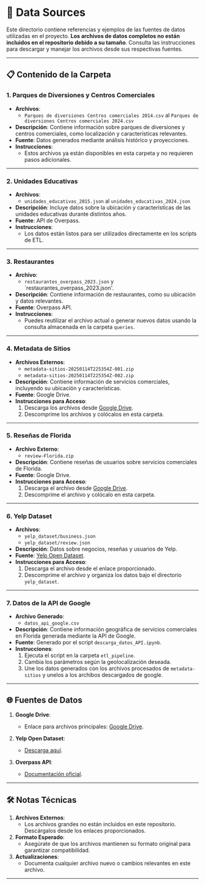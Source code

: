 # 📂 Data Sources

Este directorio contiene referencias y ejemplos de las fuentes de datos utilizadas en el proyecto. **Los archivos de datos completos no están incluidos en el repositorio debido a su tamaño**. Consulta las instrucciones para descargar y manejar los archivos desde sus respectivas fuentes.

---

## 📋 Contenido de la Carpeta

### 1. **Parques de Diversiones y Centros Comerciales**
   - **Archivos**:
     - `Parques de diversiones Centros comerciales 2014.csv` al `Parques de diversiones Centros comerciales 2024.csv`
   - **Descripción**:
     Contiene información sobre parques de diversiones y centros comerciales, como localización y características relevantes.
   - **Fuente**: Datos generados mediante análisis histórico y proyecciones.
   - **Instrucciones**:
     - Estos archivos ya están disponibles en esta carpeta y no requieren pasos adicionales.

---

### 2. **Unidades Educativas**
   - **Archivos**:
     - `unidades_educativas_2015.json` al `unidades_educativas_2024.json`
   - **Descripción**:
     Incluye datos sobre la ubicación y características de las unidades educativas durante distintos años.
   - **Fuente**: API de Overpass.
   - **Instrucciones**:
     - Los datos están listos para ser utilizados directamente en los scripts de ETL.
    

---

### 3. **Restaurantes**
   - **Archivo**:
     - `restaurantes_overpass_2023.json` y `restaurantes_overpass_2023.json'.
   - **Descripción**:
     Contiene información de restaurantes, como su ubicación y datos relevantes.
   - **Fuente**: Overpass API.
   - **Instrucciones**:
     - Puedes reutilizar el archivo actual o generar nuevos datos usando la consulta almacenada en la carpeta `queries`.

---

### 4. **Metadata de Sitios**
   - **Archivos Externos**:
     - `metadata-sitios-20250114T225354Z-001.zip`
     - `metadata-sitios-20250114T225354Z-002.zip`
   - **Descripción**:
     Contiene información de servicios comerciales, incluyendo su ubicación y características.
   - **Fuente**: Google Drive.
   - **Instrucciones para Acceso**:
     1. Descarga los archivos desde [Google Drive](https://drive.google.com/drive/folders/1olnuKLjT8W2QnCUUwh8uDuTTKVZyxQ0Z?usp=drive_link).
     2. Descomprime los archivos y colócalos en esta carpeta.

---

### 5. **Reseñas de Florida**
   - **Archivo Externo**:
     - `review-Florida.zip`
   - **Descripción**:
     Contiene reseñas de usuarios sobre servicios comerciales de Florida.
   - **Fuente**: Google Drive.
   - **Instrucciones para Acceso**:
     1. Descarga el archivo desde [Google Drive](https://drive.google.com/drive/folders/1kxYcx3BjWNR2IVJ9odksaPRVOWzwQJts?usp=drive_link).
     2. Descomprime el archivo y colócalo en esta carpeta.

---

### 6. **Yelp Dataset**
   - **Archivos**:
     - `yelp_dataset/business.json`
     - `yelp_dataset/review.json`
   - **Descripción**:
     Datos sobre negocios, reseñas y usuarios de Yelp.
   - **Fuente**: [Yelp Open Dataset](https://www.yelp.com/dataset).
   - **Instrucciones para Acceso**:
     1. Descarga el archivo desde el enlace proporcionado.
     2. Descomprime el archivo y organiza los datos bajo el directorio `yelp_dataset`.

---

### 7. **Datos de la API de Google**
   - **Archivo Generado**:
     - `datos_api_google.csv`
   - **Descripción**:
     Contiene información geográfica de servicios comerciales en Florida generada mediante la API de Google.
   - **Fuente**: Generado por el script `descarga_datos_API.ipynb`.
   - **Instrucciones**:
     1. Ejecuta el script en la carpeta `etl_pipeline`.
     2. Cambia los parámetros según la geolocalización deseada.
     3. Une los datos generados con los archivos procesados de `metadata-sitios` 
        y unelos a los archibos descargados de google.

---

## 🌐 Fuentes de Datos

1. **Google Drive**:
   - Enlace para archivos principales: [Google Drive](https://drive.google.com/drive/folders/1Wf7YkxA0aHI3GpoHc9Nh8_scf5BbD4DA).

2. **Yelp Open Dataset**:
   - [Descarga aquí](https://www.yelp.com/dataset).

3. **Overpass API**:
   - [Documentación oficial](https://wiki.openstreetmap.org/wiki/Overpass_API).

---

## 🛠️ Notas Técnicas

1. **Archivos Externos**:
   - Los archivos grandes no están incluidos en este repositorio. Descárgalos desde los enlaces proporcionados.
2. **Formato Esperado**:
   - Asegúrate de que los archivos mantienen su formato original para garantizar compatibilidad.
3. **Actualizaciones**:
   - Documenta cualquier archivo nuevo o cambios relevantes en este archivo.

---




